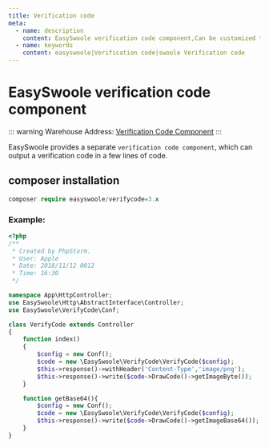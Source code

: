 ```yaml
---
title: Verification code
meta:
  - name: description
    content: EasySwoole verification code component,Can be customized to generate QR code graphics or base64 encoding.
  - name: keywords
    content: easyswoole|Verification code|swoole Verification code
---
```

# EasySwoole verification code component 

::: warning 
Warehouse Address: [Verification Code Component](https://github.com/easy-swoole/verifyCode)
:::


EasySwoole provides a separate `verification code component`, which can output a verification code in a few lines of code.

## composer installation
```php
composer require easyswoole/verifycode=3.x
```

### Example:  
```php
<?php
/**
 * Created by PhpStorm.
 * User: Apple
 * Date: 2018/11/12 0012
 * Time: 16:30
 */

namespace App\HttpController;
use EasySwoole\Http\AbstractInterface\Controller;
use EasySwoole\VerifyCode\Conf;

class VerifyCode extends Controller
{
    function index()
    {
        $config = new Conf();
        $code = new \EasySwoole\VerifyCode\VerifyCode($config);
        $this->response()->withHeader('Content-Type','image/png');
        $this->response()->write($code->DrawCode()->getImageByte());
    }

    function getBase64(){
        $config = new Conf();
        $code = new \EasySwoole\VerifyCode\VerifyCode($config);
        $this->response()->write($code->DrawCode()->getImageBase64());
    }
}
```
